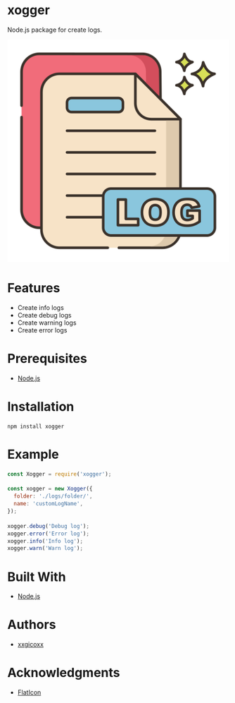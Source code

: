 # xogger
Node.js package for create logs.

<p align="center">
  <img src="assets/imgs/xogger.png">
</p>

# Features
* Create info logs
* Create debug logs
* Create warning logs
* Create error logs

# Prerequisites
* [Node.js](https://nodejs.org/en/)

# Installation
````
npm install xogger
````

# Example
```javascript
const Xogger = require('xogger');

const xogger = new Xogger({
  folder: './logs/folder/',
  name: 'customLogName',
});

xogger.debug('Debug log');
xogger.error('Error log');
xogger.info('Info log');
xogger.warn('Warn log');
```

# Built With
* [Node.js](https://nodejs.org/en/)

# Authors
* [xxgicoxx](https://github.com/xxgicoxx)

# Acknowledgments
* [FlatIcon](https://www.flaticon.com/)